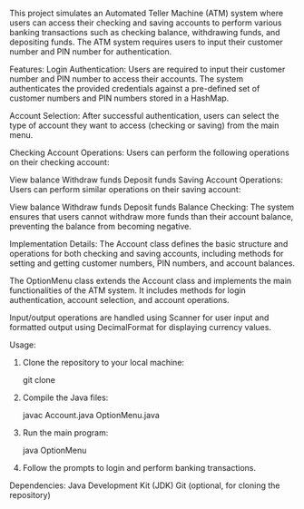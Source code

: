 This project simulates an Automated Teller Machine (ATM) system where users can access their checking and saving accounts to perform various banking transactions such as checking balance, withdrawing funds, and depositing funds. The ATM system requires users to input their customer number and PIN number for authentication.

Features:
Login Authentication: Users are required to input their customer number and PIN number to access their accounts. The system authenticates the provided credentials against a pre-defined set of customer numbers and PIN numbers stored in a HashMap.

Account Selection: After successful authentication, users can select the type of account they want to access (checking or saving) from the main menu.

Checking Account Operations: Users can perform the following operations on their checking account:

View balance
Withdraw funds
Deposit funds
Saving Account Operations: Users can perform similar operations on their saving account:

View balance
Withdraw funds
Deposit funds
Balance Checking: The system ensures that users cannot withdraw more funds than their account balance, preventing the balance from becoming negative.

Implementation Details:
The Account class defines the basic structure and operations for both checking and saving accounts, including methods for setting and getting customer numbers, PIN numbers, and account balances.

The OptionMenu class extends the Account class and implements the main functionalities of the ATM system. It includes methods for login authentication, account selection, and account operations.

Input/output operations are handled using Scanner for user input and formatted output using DecimalFormat for displaying currency values.

Usage:
1. Clone the repository to your local machine:

    git clone <repository-url>

2. Compile the Java files:

    javac Account.java OptionMenu.java

3. Run the main program:

    java OptionMenu

4. Follow the prompts to login and perform banking transactions.

Dependencies:
    Java Development Kit (JDK)
    Git (optional, for cloning the repository)
